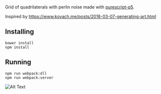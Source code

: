 
Grid of quadrilaterals with perlin noise made with [purescript-p5](https://github.com/parenparen/purescript-p5).

Inspired by https://www.kovach.me/posts/2018-03-07-generating-art.html

## Installing

```
bower install
npm install
```

## Running

```
npm run webpack:dll
npm run webpack:server
```

![Alt Text](https://github.com/parenparen/perlin-grid/blob/master/example.png?raw=true)
